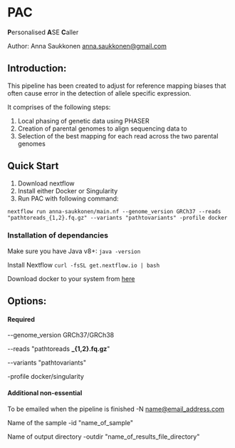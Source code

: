 # PAC

**P**ersonalised **A**SE **C**aller

Author: Anna Saukkonen
anna.saukkonen@gmail.com

## Introduction:

This pipeline has been created to adjust for reference mapping biases that often cause error in the detection of allele specific expression.

It comprises of the following steps:

1. Local phasing of genetic data using PHASER
2. Creation of parental genomes to align sequencing data to
3. Selection of the best mapping for each read across the two parental genomes


## Quick Start
1. Download nextflow
2. Install either Docker or Singularity
3. Run PAC with following command:

`nextflow run anna-saukkonen/main.nf --genome_version GRCh37 --reads "pathtoreads_{1,2}.fq.gz" --variants "pathtovariants" -profile docker`


### Installation of dependancies
Make sure you have Java v8+:
`java -version`

Install Nextflow
`curl -fsSL get.nextflow.io | bash`

Download docker to your system from
[here](https://docs.docker.com/get-docker/)




## Options:

#### Required
--genome_version GRCh37/GRCh38

--reads "pathtoreads **_{1,2}.fq.gz**"

--variants "pathtovariants"

-profile docker/singularity


#### Additional non-essential

To be emailed when the pipeline is finished
-N name@email_address.com

Name of the sample
-id "name_of_sample"

Name of output directory
-outdir "name_of_results_file_directory"





